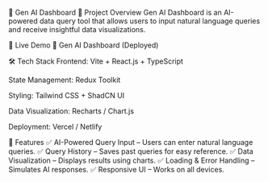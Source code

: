 🚀 Gen AI Dashboard
🌟 Project Overview
Gen AI Dashboard is an AI-powered data query tool that allows users to input natural language queries and receive insightful data visualizations.

🔗 Live Demo
🔗 Gen AI Dashboard (Deployed)

🛠 Tech Stack
Frontend: Vite + React.js + TypeScript

State Management: Redux Toolkit

Styling: Tailwind CSS + ShadCN UI

Data Visualization: Recharts / Chart.js

Deployment: Vercel / Netlify

🎯 Features
✅ AI-Powered Query Input – Users can enter natural language queries.
✅ Query History – Saves past queries for easy reference.
✅ Data Visualization – Displays results using charts.
✅ Loading & Error Handling – Simulates AI responses.
✅ Responsive UI – Works on all devices.
